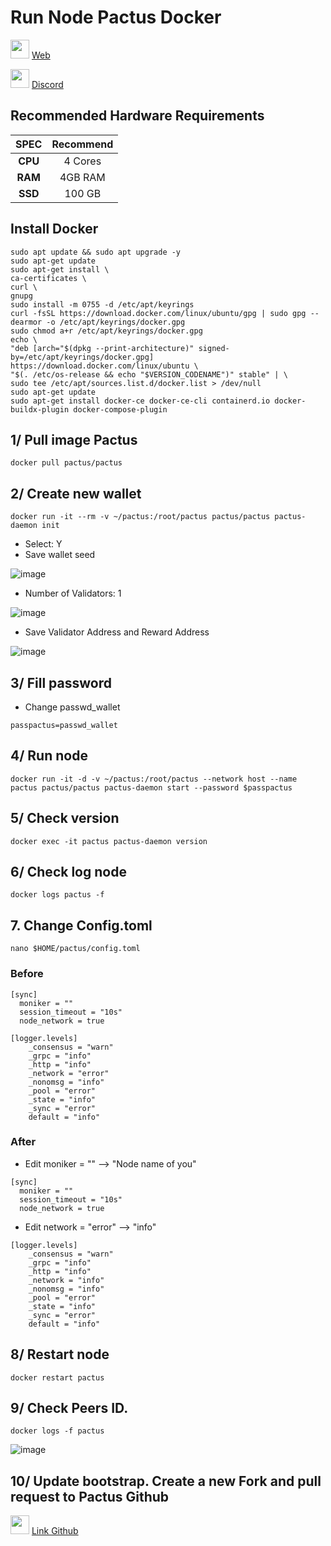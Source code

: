 # Run Node Pactus Docker
<img src="https://user-images.githubusercontent.com/50621007/183283867-56b4d69f-bc6e-4939-b00a-72aa019d1aea.png" width="30"/> <a href="https://pactus.org" target="_blank">Web</a>

<img src="https://github.com/vnbnode/VNBnode-Guides/assets/76662222/23c3d2d7-f8e2-493b-bbc3-7c348fde2d6e" width="30"/> <a href="https://discord.gg/pactus-795592769300987944" target="_blank">Discord</a>

## Recommended Hardware Requirements 

|   SPEC      |        Recommend          |
| :---------: | :-----------------------: |
|   **CPU**   |        4 Cores            |
|   **RAM**   |        4GB RAM            |
|   **SSD**   |        100 GB             | 

## Install Docker
```
sudo apt update && sudo apt upgrade -y
sudo apt-get update
sudo apt-get install \
ca-certificates \
curl \
gnupg
sudo install -m 0755 -d /etc/apt/keyrings
curl -fsSL https://download.docker.com/linux/ubuntu/gpg | sudo gpg --dearmor -o /etc/apt/keyrings/docker.gpg
sudo chmod a+r /etc/apt/keyrings/docker.gpg
echo \
"deb [arch="$(dpkg --print-architecture)" signed-by=/etc/apt/keyrings/docker.gpg] https://download.docker.com/linux/ubuntu \
"$(. /etc/os-release && echo "$VERSION_CODENAME")" stable" | \
sudo tee /etc/apt/sources.list.d/docker.list > /dev/null
sudo apt-get update
sudo apt-get install docker-ce docker-ce-cli containerd.io docker-buildx-plugin docker-compose-plugin
```
## 1/ Pull image Pactus
```
docker pull pactus/pactus
```
## 2/ Create new wallet
```
docker run -it --rm -v ~/pactus:/root/pactus pactus/pactus pactus-daemon init
```
- Select: Y
- Save wallet seed

![image](https://github.com/vnbnode/VNBnode-Guides/assets/76662222/c3651ee4-d555-42c3-9a06-5bffc3323aed)
- Number of Validators: 1

![image](https://github.com/vnbnode/VNBnode-Guides/assets/76662222/43eae9e2-d9ae-4130-ae4f-93a3e927edbc)
- Save Validator Address and Reward Address

![image](https://github.com/vnbnode/VNBnode-Guides/assets/76662222/bc1283c6-cb91-4236-8789-16dcc5694290)

## 3/ Fill password
- Change passwd_wallet
```
passpactus=passwd_wallet
```
## 4/ Run node
```
docker run -it -d -v ~/pactus:/root/pactus --network host --name pactus pactus/pactus pactus-daemon start --password $passpactus
```
## 5/ Check version
```
docker exec -it pactus pactus-daemon version
```
## 6/ Check log node
```
docker logs pactus -f
```
## 7. Change Config.toml
```
nano $HOME/pactus/config.toml
```
### Before
```
[sync]
  moniker = ""
  session_timeout = "10s"
  node_network = true
```
```
[logger.levels]
    _consensus = "warn"
    _grpc = "info"
    _http = "info"
    _network = "error"
    _nonomsg = "info"
    _pool = "error"
    _state = "info"
    _sync = "error"
    default = "info"
```
### After
- Edit moniker = "" --> "Node name of you"
```
[sync]
  moniker = ""
  session_timeout = "10s"
  node_network = true
```
- Edit network = "error" --> "info"
```
[logger.levels]
    _consensus = "warn"
    _grpc = "info"
    _http = "info"
    _network = "info"
    _nonomsg = "info"
    _pool = "error"
    _state = "info"
    _sync = "error"
    default = "info"
```
## 8/ Restart node
```
docker restart pactus
```
## 9/ Check Peers ID.
```
docker logs -f pactus
```

![image](https://github.com/vnbnode/VNBnode-Guides/assets/76662222/e893bca7-69e0-4629-bcba-ef463fc24c92)

## 10/ Update bootstrap. Create a new Fork and pull request to Pactus Github
<img src="https://github.com/vnbnode/VNBnode-Guides/assets/76662222/80008019-93a3-45b8-b250-d5c26647c787" width="30"/> <a href="https://github.com/pactus-project/pactus" target="_blank">Link Github</a>


